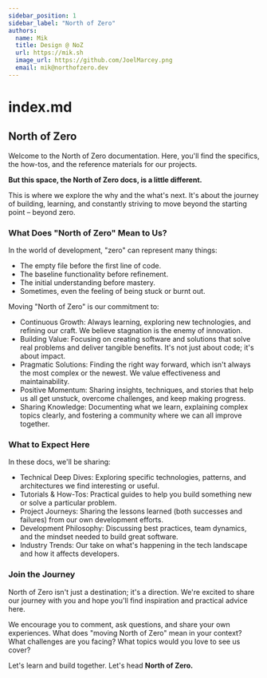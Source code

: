 ```yaml
---
sidebar_position: 1
sidebar_label: "North of Zero"
authors:
  name: Mik
  title: Design @ NoZ
  url: https://mik.sh
  image_url: https://github.com/JoelMarcey.png
  email: mik@northofzero.dev
---
```


# index.md

## North of Zero

Welcome to the North of Zero documentation. Here, you'll find the specifics, the how-tos, and the reference materials for our projects.

**But this space, the North of Zero docs, is a little different.**

This is where we explore the why and the what's next. It's about the journey of building, learning, and constantly striving to move beyond the starting point – beyond zero.

### What Does "North of Zero" Mean to Us?

In the world of development, "zero" can represent many things:

- The empty file before the first line of code.
- The baseline functionality before refinement.
- The initial understanding before mastery.
- Sometimes, even the feeling of being stuck or burnt out.

Moving "North of Zero" is our commitment to:

- Continuous Growth: Always learning, exploring new technologies, and refining our craft. We believe stagnation is the enemy of innovation.
- Building Value: Focusing on creating software and solutions that solve real problems and deliver tangible benefits. It's not just about code; it's about impact.
- Pragmatic Solutions: Finding the right way forward, which isn't always the most complex or the newest. We value effectiveness and maintainability.
- Positive Momentum: Sharing insights, techniques, and stories that help us all get unstuck, overcome challenges, and keep making progress.
- Sharing Knowledge: Documenting what we learn, explaining complex topics clearly, and fostering a community where we can all improve together.

### What to Expect Here

In these docs, we'll be sharing:

- Technical Deep Dives: Exploring specific technologies, patterns, and architectures we find interesting or useful.
- Tutorials & How-Tos: Practical guides to help you build something new or solve a particular problem.
- Project Journeys: Sharing the lessons learned (both successes and failures) from our own development efforts.
- Development Philosophy: Discussing best practices, team dynamics, and the mindset needed to build great software.
- Industry Trends: Our take on what's happening in the tech landscape and how it affects developers.

### Join the Journey

North of Zero isn't just a destination; it's a direction. We're excited to share our journey with you and hope you'll find inspiration and practical advice here.

We encourage you to comment, ask questions, and share your own experiences. What does "moving North of Zero" mean in your context? What challenges are you facing? What topics would you love to see us cover?

Let's learn and build together. Let's head **North of Zero.**
